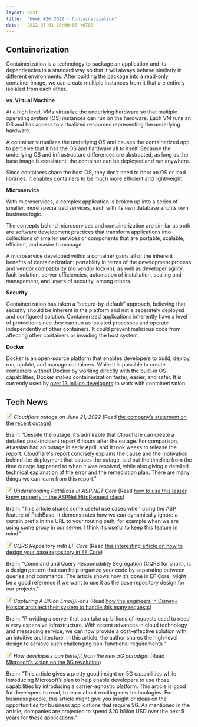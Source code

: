 ```yaml
---
layout: post
title:  "Week #26 2022 - Containerization"
date:   2022-07-01 20:00:00 +0700
---
```


## Containerization

Containerization is a technology to package an application and its dependencies in a standard way so that it will always behave similarly in different environments. After building the package into a read-only container image, we can create multiple instances from it that are entirely isolated from each other.

__vs. Virtual Machine__

At a high level, VMs virtualize the underlying hardware so that multiple operating system (OS) instances can run on the hardware. Each VM runs an OS and has access to virtualized resources representing the underlying hardware.

A container virtualizes the underlying OS and causes the containerized app to perceive that it has the OS and hardware all to itself. Because the underlying OS and infrastructure differences are abstracted, as long as the base image is consistent, the container can be deployed and run anywhere.

Since containers share the host OS, they don’t need to boot an OS or load libraries. It enables containers to be much more efficient and lightweight.

__Microservice__

With microservices, a complex application is broken up into a series of smaller, more specialized services, each with its own database and its own business logic.

The concepts behind microservices and containerization are similar as both are software development practices that transform applications into collections of smaller services or components that are portable, scalable, efficient, and easier to manage.

A microservice developed within a container gains all of the inherent benefits of containerization: portability in terms of the development process and vendor compatibility (no vendor lock-in), as well as developer agility, fault isolation, server efficiencies, automation of installation, scaling and management, and layers of security, among others.

__Security__

Containerization has taken a “secure-by-default” approach, believing that security should be inherent in the platform and not a separately deployed and configured solution. Containerized applications inherently have a level of protection since they can run as isolated processes and operate independently of other containers. It could prevent malicious code from affecting other containers or invading the host system.

__Docker__

Docker is an open-source platform that enables developers to build, deploy, run, update, and manage containers. While it is possible to create containers without Docker by working directly with the built-in OS capabilities, Docker makes containerization faster, easier, and safer. It is currently used by [over 13 million developers](https://www.docker.com/) to work with containerization.

## Tech News

![memo](/assets/images/memo16.png) *Cloudflare outage on June 21, 2022* (Read [the company’s statement on the recent outage](https://blog.cloudflare.com/cloudflare-outage-on-june-21-2022/))

Brain: "Despite the outage, it’s admirable that Cloudflare can create a detailed post-incident report 6 hours after the outage. For comparison, Atlassian had an outage in early April, and it took weeks to release the report. Cloudflare's report concisely explains the cause and the motivation behind the deployment that causes the outage, laid out the timeline from the time outage happened to when it was resolved, while also giving a detailed technical explanation of the error and the remediation plan. There are many things we can learn from this report."

![memo](/assets/images/memo16.png) *Understanding PathBase in ASP.NET Core* (Read [how to use this lesser know property in the ASPNet HttpRequest class](https://andrewlock.net/understanding-pathbase-in-aspnetcore/))

Brain: "This article shares some useful use cases when using the ASP feature of PathBase. It demonstrates how we can dynamically ignore a certain prefix in the URL to your routing path, for example when we are using some proxy in our server. I think it’s useful to keep this feature in mind."

![memo](/assets/images/memo16.png) *CQRS Repository with EF Core* (Read [this interesting article on how to design your base repository in EF Core](https://thirty25.com/posts/2020/08/cqrs-ef-core-repository-pattern))

Brain: "Command and Query Responsibility Segregation (CQRS for short), is a design pattern that can help organize your code by separating between queries and commands. The article shows how it’s done in EF Core. Might be a good reference if we want to use it as the base repository design for our projects."

![memo](/assets/images/memo16.png) *Capturing A Billion Emo(j)i-ons* (Read [how the engineers in Disney+ Hotstar architect their system to handle this many requests](https://blog.hotstar.com/capturing-a-billion-emojis-62114cc0b440))

Brain: "Providing a server that can take up billions of requests used to need a very expensive infrastructure. With recent advances in cloud technology and messaging service, we can now provide a cost-effective solution with an intuitive architecture. In this article, the author shares the high-level design to achieve such challenging non-functional requirements."

![memo](/assets/images/memo16.png) *How developers can benefit from the new 5G paradigm* (Read [Microsoft’s vision on the 5G revolution](https://azure.microsoft.com/en-gb/blog/how-developers-can-benefit-from-the-new-5g-paradigm/))

Brain: "This article gives a pretty good insight on 5G capabilities while introducing Microsoft’s plan to help enable developers to use those capabilities by introducing a carrier-agnostic platform. This article is good for developers to read, to learn about exciting new technologies. For business people, this article might give you insight or ideas on the opportunities for business applications that require 5G. As mentioned in the article, companies are projected to spend $20 billion USD over the next 5 years for these applications."
